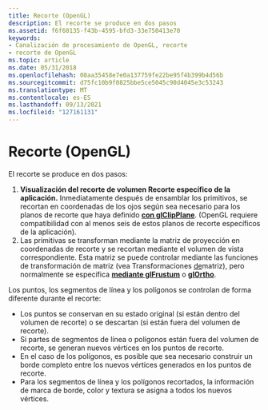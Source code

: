 ```yaml
---
title: Recorte (OpenGL)
description: El recorte se produce en dos pasos
ms.assetid: f6f60135-f43b-4595-bfd3-33e750413e70
keywords:
- Canalización de procesamiento de OpenGL, recorte
- recorte de OpenGL
ms.topic: article
ms.date: 05/31/2018
ms.openlocfilehash: 08aa35458e7e0a137759fe22be95f4b399b4d56b
ms.sourcegitcommit: d75fc10b9f0825bbe5ce5045c90d4045e3c53243
ms.translationtype: MT
ms.contentlocale: es-ES
ms.lasthandoff: 09/13/2021
ms.locfileid: "127161131"
---
```

# <a name="clipping-opengl"></a>Recorte (OpenGL)

El recorte se produce en dos pasos:

1.  **Visualización del recorte de volumen Recorte específico de la aplicación.** Inmediatamente después de ensamblar los primitivos, se recortan en coordenadas de los ojos según sea necesario para los planos de recorte que haya definido [**con glClipPlane**](glclipplane.md). (OpenGL requiere compatibilidad con al menos seis de estos planos de recorte específicos de la aplicación).
2.  Las primitivas se transforman mediante la matriz de proyección en coordenadas de recorte y se recortan mediante el volumen de vista correspondiente. Esta matriz se puede controlar mediante las funciones de transformación de matriz (vea Transformaciones [de](matrix-transformations.md)matriz), pero normalmente se especifica [**mediante glFrustum**](glfrustum.md) o [**glOrtho**](glortho.md).

Los puntos, los segmentos de línea y los polígonos se controlan de forma diferente durante el recorte:

-   Los puntos se conservan en su estado original (si están dentro del volumen de recorte) o se descartan (si están fuera del volumen de recorte).
-   Si partes de segmentos de línea o polígonos están fuera del volumen de recorte, se generan nuevos vértices en los puntos de recorte.
-   En el caso de los polígonos, es posible que sea necesario construir un borde completo entre los nuevos vértices generados en los puntos de recorte.
-   Para los segmentos de línea y los polígonos recortados, la información de marca de borde, color y textura se asigna a todos los nuevos vértices.

 

 




